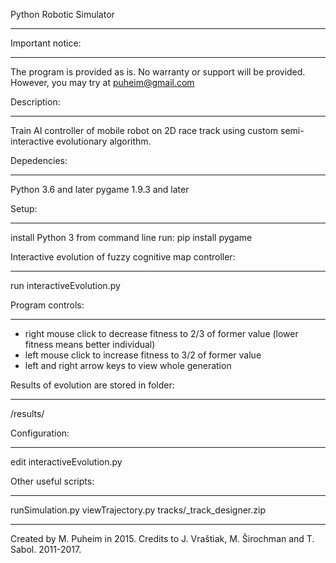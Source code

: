 Python Robotic Simulator
________________________

Important notice:
________________________
The program is provided as is. No warranty or support will be provided. However, you may try at puheim@gmail.com

Description:
________________________
Train AI controller of mobile robot on 2D race track using custom semi-interactive evolutionary algorithm.

Depedencies:
________________________
Python 3.6 and later
pygame 1.9.3 and later

Setup:
________________________
install Python 3
from command line run:
  pip install pygame

Interactive evolution of fuzzy cognitive map controller:
________________________
run interactiveEvolution.py

Program controls:
________________________
- right mouse click to decrease fitness to 2/3 of former value (lower fitness means better individual)
- left mouse click to increase fitness to 3/2 of former value 
- left and right arrow keys to view whole generation

Results of evolution are stored in folder:
________________________
/results/

Configuration:
________________________
edit interactiveEvolution.py

Other useful scripts:
________________________
runSimulation.py
viewTrajectory.py
tracks/_track_designer.zip

________________________________
Created by M. Puheim in 2015.
Credits to J. Vraštiak, M. Širochman and T. Sabol. 2011-2017.

